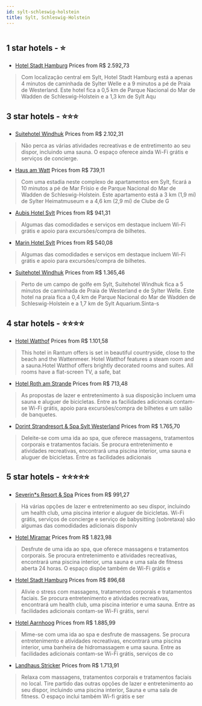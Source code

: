 ```yaml
---
id: sylt-schleswig-holstein
title: Sylt, Schleswig-Holstein
---
```


<center><img src="https://i.travelapi.com/hotels/24000000/23110000/23109400/23109392/274ec867_z.jpg" alt="" /></center>


##  1 star hotels - ⭐️

-    [Hotel Stadt Hamburg](https://us.hurb.com/hotels/sylt/hotel-stadt-hamburg-HT-VETI?cmp=18055) Prices from R$ 2.592,73
   > Com localização central em Sylt, Hotel Stadt Hamburg está a apenas 4 minutos de caminhada de Sylter Welle e a 9 minutos a pé de Praia de Westerland.  Este hotel fica a 0,5 km de Parque Nacional do Mar de Wadden de Schleswig-Holstein e a 1,3 km de Sylt Aqu

##  3 star hotels - ⭐️⭐️⭐️

-    [Suitehotel Windhuk](https://us.hurb.com/hotels/sylt/suitehotel-windhuk-HT-SFMS?cmp=18055) Prices from R$ 2.102,31
   > Não perca as várias atividades recreativas e de entretimento ao seu dispor, incluindo uma sauna. O espaço oferece ainda Wi-Fi grátis e serviços de concierge.
-    [Haus am Watt](https://us.hurb.com/hotels/sylt/haus-am-watt-HT-QBHH?cmp=18055) Prices from R$ 739,11
   > Com uma estadia neste complexo de apartamentos em Sylt, ficará a 10 minutos a pé de Mar Frísio e de Parque Nacional do Mar de Wadden de Schleswig-Holstein. Este apartamento está a 3 km (1,9 mi) de Sylter Heimatmuseum e a 4,6 km (2,9 mi) de Clube de G
-    [Aubis Hotel Sylt](https://us.hurb.com/hotels/sylt/aubis-hotel-sylt-HT-4ZIH?cmp=18055) Prices from R$ 941,31
   > Algumas das comodidades e serviços em destaque incluem Wi-Fi grátis e apoio para excursões/compra de bilhetes.
-    [Marin Hotel Sylt](https://us.hurb.com/hotels/sylt/marin-hotel-sylt-HT-Z796?cmp=18055) Prices from R$ 540,08
   > Algumas das comodidades e serviços em destaque incluem Wi-Fi grátis e apoio para excursões/compra de bilhetes.
-    [Suitehotel Windhuk](https://us.hurb.com/hotels/sylt/suitehotel-windhuk-HT-9KPW?cmp=18055) Prices from R$ 1.365,46
   > Perto de um campo de golfe em Sylt, Suitehotel Windhuk fica a 5 minutos de caminhada de Praia de Westerland e de Sylter Welle.  Este hotel na praia fica a 0,4 km de Parque Nacional do Mar de Wadden de Schleswig-Holstein e a 1,7 km de Sylt Aquarium.Sinta-s

##  4 star hotels - ⭐️⭐️⭐️⭐️

-    [Hotel Watthof](https://us.hurb.com/hotels/sylt/hotel-watthof-HT-4R7B?cmp=18055) Prices from R$ 1.101,58
   > This hotel in Rantum offers is set in beautiful countryside, close to the beach and the Wattenmeer. Hotel Watthof features a steam room and a sauna.Hotel Watthof offers brightly decorated rooms and suites. All rooms have a flat-screen TV, a safe, bat
-    [Hotel Roth am Strande](https://us.hurb.com/hotels/sylt/hotel-roth-am-strande-HT-QZO1?cmp=18055) Prices from R$ 713,48
   > As propostas de lazer e entretenimento à sua disposição incluem uma sauna e aluguer de bicicletas. Entre as facilidades adicionais contam-se Wi-Fi grátis, apoio para excursões/compra de bilhetes e um salão de banquetes.
-    [Dorint Strandresort & Spa Sylt Westerland](https://us.hurb.com/hotels/sylt/dorint-strandresort-spa-sylt-westerland-HT-K3KB?cmp=18055) Prices from R$ 1.765,70
   > Deleite-se com uma ida ao spa, que oferece massagens, tratamentos corporais e tratamentos faciais. Se procura entretenimento e atividades recreativas, encontrará uma piscina interior, uma sauna e aluguer de bicicletas. Entre as facilidades adicionais

##  5 star hotels - ⭐️⭐️⭐️⭐️⭐️

-    [Severin*s Resort & Spa](https://us.hurb.com/hotels/sylt/severin-s-resort-spa-HT-6VUT?cmp=18055) Prices from R$ 991,27
   > Há várias opções de lazer e entretenimento ao seu dispor, incluindo um health club, uma piscina interior e aluguer de bicicletas. Wi-Fi grátis, serviços de concierge e serviço de babysitting (sobretaxa) são algumas das comodidades adicionais disponív
-    [Hotel Miramar](https://us.hurb.com/hotels/sylt/hotel-miramar-HT-U1WG?cmp=18055) Prices from R$ 1.823,98
   > Desfrute de uma ida ao spa, que oferece massagens e tratamentos corporais. Se procura entretenimento e atividades recreativas, encontrará uma piscina interior, uma sauna e uma sala de fitness aberta 24 horas. O espaço dispõe também de Wi-Fi grátis e 
-    [Hotel Stadt Hamburg](https://us.hurb.com/hotels/sylt/hotel-stadt-hamburg-HT-D9JG?cmp=18055) Prices from R$ 896,68
   > Alivie o stress com massagens, tratamentos corporais e tratamentos faciais. Se procura entretenimento e atividades recreativas, encontrará um health club, uma piscina interior e uma sauna. Entre as facilidades adicionais contam-se Wi-Fi grátis, servi
-    [Hotel Aarnhoog](https://us.hurb.com/hotels/sylt/hotel-aarnhoog-HT-B8AY?cmp=18055) Prices from R$ 1.885,99
   > Mime-se com uma ida ao spa e desfrute de massagens. Se procura entretenimento e atividades recreativas, encontrará uma piscina interior, uma banheira de hidromassagem e uma sauna. Entre as facilidades adicionais contam-se Wi-Fi grátis, serviços de co
-    [Landhaus Stricker](https://us.hurb.com/hotels/sylt/landhaus-stricker-HT-R2C9?cmp=18055) Prices from R$ 1.713,91
   > Relaxa com massagens, tratamentos corporais e tratamentos faciais no local. Tire partido das outras opções de lazer e entretenimento ao seu dispor, incluindo uma piscina interior, Sauna e uma sala de fitness. O espaço inclui também Wi-fi grátis e ser
